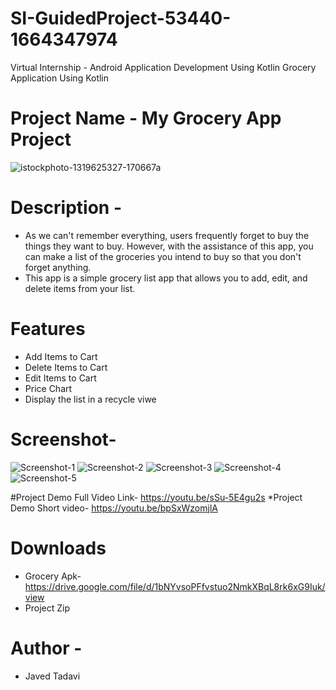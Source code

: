 # SI-GuidedProject-53440-1664347974
Virtual Internship - Android Application Development Using Kotlin
 Grocery Application Using Kotlin 
# Project Name - My Grocery App Project
 
![istockphoto-1319625327-170667a](https://user-images.githubusercontent.com/86054514/193261916-d31e472f-5829-408d-a445-82d48d902b1c.jpg)

# Description - 
* As we can't remember everything, users frequently forget to buy the things they want to buy. However, with the assistance of this app, you can make a list of the groceries you intend to buy so that you don't forget anything. 
* This app is a simple grocery list app that allows you to add, edit, and delete items from your list. 
 # Features 
* Add Items to Cart 
* Delete Items to Cart 
* Edit Items to Cart 
* Price Chart 
* Display the list in a recycle viwe 
# Screenshot-

![Screenshot-1](https://user-images.githubusercontent.com/86054514/193209433-e845f0fb-43a8-46bf-a292-2a537c0e1039.jpg) ![Screenshot-2](https://user-images.githubusercontent.com/86054514/193209496-9a27f844-da81-4a1c-a80c-5a0c48b3d981.jpg)
![Screenshot-3](https://user-images.githubusercontent.com/86054514/193209640-6a321cf5-dc38-4819-962c-6a900f5d01c4.jpg)
![Screenshot-4](https://user-images.githubusercontent.com/86054514/193209731-4033c1e2-5024-41be-8050-abb3dc6da642.jpg)
![Screenshot-5](https://user-images.githubusercontent.com/86054514/193209868-2fed513a-f7b0-4ef0-8896-9f56568699ce.jpg)

#Project Demo Full Video Link-
https://youtu.be/sSu-5E4gu2s
*Project Demo Short video-
https://youtu.be/bpSxWzomjlA

# Downloads 
* Grocery Apk-https://drive.google.com/file/d/1bNYvsoPFfvstuo2NmkXBqL8rk6xG9Iuk/view 
* Project Zip 

# Author - 
* Javed Tadavi
